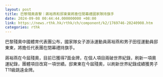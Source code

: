 ```yaml
---
layout: post
title: 巴黎殘奧直擊｜蔣裕燕和邸東東將擔任閉幕禮國家隊持旗手
date: 2024-09-08 00:44:44.000000000 +08:00
link: https://news.rthk.hk/rthk/ch/component/k2/1769746-20240908.htm
categories: rthk
---
```


巴黎殘奧中國體育代表團公布，國家隊女子游泳運動員蔣裕燕和男子田徑運動員邸東東，將擔任代表團在閉幕禮持旗手。

蔣裕燕在今屆殘奧，目前已獲得7面金牌，在個人項目兩破世界紀錄，刷新一項奧運紀錄，團體項目改寫一項世績。邸東東在今屆殘奧，以刷新世界紀錄成績獲男子T11級跳遠金牌。
